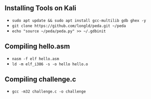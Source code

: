 ## Installing Tools on Kali
- `sudo apt update && sudo apt install gcc-multilib gdb ghex -y`
- `git clone https://github.com/longld/peda.git ~/peda`
- `echo "source ~/peda/peda.py" >> ~/.gdbinit`

## Compiling hello.asm
- `nasm -f elf hello.asm`
- `ld -m elf_i386 -s -o hello hello.o`

## Compiling challenge.c
- `gcc -m32 challenge.c -o challenge`
